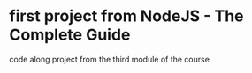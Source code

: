 # first project from NodeJS - The Complete Guide 
code along project from the third module of the course